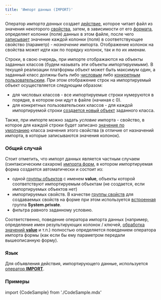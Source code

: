 ```yaml
---
title: 'Импорт данных (IMPORT)'
---
```


Оператор *импорта данных* создает [действие](Действия.md), которое читает файл из значения некоторого [свойства](Свойства.md), затем, в зависимости от его [формата](Структурированное_представление.md), определяет колонки (поля) данных в этом файле, после чего [записывает](Изменение_свойства_CHANGE.md) значение каждой колонки (поля) в соответствующее свойство (параметр) - *назначение* импорта. Отображение колонок на свойства может идти как по порядку колонок, так и по их именам.

Строки, в свою очередь, при импорте отображаются на объекты заданных классов (будем называть эти объекты *импортируемыми*). В текущей реализации платформы объект может быть максимум один, а заданный класс должны быть либо [числовым](Встроенные_классы.md) либо [конкретным пользовательским](Пользовательские_классы.md#abstract). При этом отображение строк на импортируемый объект осуществляется следующим образом:

-   для числовых классов - все импортируемые строки нумеруются в порядке, в котором они идут в файле (начиная с 0).
-   для конкретных пользовательских классов - для каждой импортируемой строки [создается новый объект](Добавление_объектов_NEW.md) заданного класса.

Также, при импорте можно задать *условие* импорта - свойство, в которое для каждой строки будет записано [значение по умолчанию](Встроенные_классы.md#defaultvalue) класса значения этого свойства (в отличие от назначений импорта, в которые записываются значения колонок).

### Общий случай

Стоит отметить, что импорт данных является частным случаем (синтаксическим сахаром) [импорта форм](В_структурированном_представлении_EXPORT_IMPORT.md#importForm), в котором импортируемая форма создается автоматически и состоит из:

-   одной [группы объектов](Структура_формы.md) с именем **value**, объекты которой соответствуют импортируемым объектам (не создается, если импортируемых объектов нет)
-   импортируемых свойств. В качестве [группы свойств](Структура_формы.md#propertygroup-broken) для создаваемых свойств на форме при этом используется [встроенная](Группы_свойств_и_действий.md#builtin) группа **System.private**.
-   фильтра равного заданному условию.

Соответственно, поведение оператора импорта данных (например, определение имен результирующих колонок / ключей, [обработка значений **value**](Структурированное_представление.md#value) и т.п.) полностью определяется поведением оператора импорта формы (как если бы ему параметром передали вышеописанную форму).

### Язык

Для объявления действия, импортирующего данные, используется [оператор **IMPORT**](Оператор_IMPORT.md).

### Примеры


import {CodeSample} from './CodeSample.mdx'

<CodeSample url="https://ru-documentation.lsfusion.org/sample?file=ActionSample&block=import"/>
